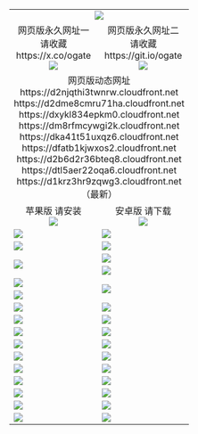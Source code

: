 ﻿<table>
  <tr></tr>
  <tr><td colspan=2 align=center><img src="https://d1krz3hr9zqwg3.cloudfront.net/Up/oGate.jpg" /></td></tr>
  <tr>
    <td align=center>网页版永久网址一<br/>请收藏<br/>https://x.co/ogate<br><img src="https://d1krz3hr9zqwg3.cloudfront.net/Up/0WMGD1.png" /></td>
    <td align=center>网页版永久网址二<br/>请收藏<br/>https://git.io/ogate<br><img src="https://d1krz3hr9zqwg3.cloudfront.net/Up/0WMGD2.png" /></td>
  </tr>
  <tr><td colspan=2 align=center>网页版动态网址
<br>https://d2njqthi3twnrw.cloudfront.net
<br>https://d2dme8cmru71ha.cloudfront.net
<br>https://dxykl834epkm0.cloudfront.net
<br>https://dm8rfmcywgi2k.cloudfront.net
<br>https://dka41t51uxqz6.cloudfront.net
<br>https://dfatb1kjwxos2.cloudfront.net
<br>https://d2b6d2r36bteq8.cloudfront.net
<br>https://dtl5aer22oqa6.cloudfront.net
<br>https://d1krz3hr9zqwg3.cloudfront.net
    <br/>（最新）</td>
  </tr>
  <tr>
    <td align=center>苹果版 请安装<br/><a href="https://d1krz3hr9zqwg3.cloudfront.net"><img src="https://d1krz3hr9zqwg3.cloudfront.net/Up/0WMPG.jpg" /></a></td>
    <td align=center>安卓版 请下载<br/><a href="https://d1krz3hr9zqwg3.cloudfront.net/Up/0oGate.apk"><img src="https://d1krz3hr9zqwg3.cloudfront.net/Up/0WMAZ.jpg" /></a></td>
  </tr>
  <tr>
    <td><a href="https://d1krz3hr9zqwg3.cloudfront.net/oNote.aspx?id=oGate&from=github" target="_blank"><img src="https://d1krz3hr9zqwg3.cloudfront.net/Up/0WCYY.jpg" /></a></td>
    <td><a href="https://d1krz3hr9zqwg3.cloudfront.net/oNote.aspx?id=oNote&from=github" target="_blank"><img src="https://d1krz3hr9zqwg3.cloudfront.net/Up/0WZTT.jpg" /></a></td>
  </tr>
  <tr>
    <td><a href="https://d1krz3hr9zqwg3.cloudfront.net/ogDY.aspx?from=github" target="_blank"><img src="https://d1krz3hr9zqwg3.cloudfront.net/Up/DY.jpg"/></a></td>
    <td><a href="https://d1krz3hr9zqwg3.cloudfront.net/ogST.aspx?from=github" target="_blank"><img src="https://d1krz3hr9zqwg3.cloudfront.net/Up/ST.jpg"/></a></td>
  </tr>
  <tr>
    <td rowspan=2><a href="https://d1krz3hr9zqwg3.cloudfront.net/ogUP.aspx?name=WJ.mp4&from=github" target="_blank"><img src="https://d1krz3hr9zqwg3.cloudfront.net/Up/WJ.jpg" /></a></td>
    <td><a href="https://d1krz3hr9zqwg3.cloudfront.net/ogUP.aspx?name=DKC.mp4&count=17&from=github" target="_blank"><img src="https://d1krz3hr9zqwg3.cloudfront.net/Up/DKC.jpg" /></a></td> 
  </tr>
  <tr>
    <td><a href="https://d1krz3hr9zqwg3.cloudfront.net/ogUP.aspx?name=LRWS.mp4&count=6B:14,5A:10,5B:35,4A:14,4B:19,3A:10,3B:26,2A:16,2B:21,1A:23,1B:29&from=github" target="_blank"><img src="https://d1krz3hr9zqwg3.cloudfront.net/Up/LRWS.jpg" /></a></td>
  </tr>
  <tr>
    <td><a href="https://d1krz3hr9zqwg3.cloudfront.net/ogUP.aspx?name=JQR.mp4&count=2&from=github" target="_blank"><img src="https://d1krz3hr9zqwg3.cloudfront.net/Up/JQR.jpg" /></a></td>   
    <td rowspan=2><a href="https://d1krz3hr9zqwg3.cloudfront.net/ogUP.aspx?name=JP.mp4&count=9&from=github" target="_blank"><img src="https://d1krz3hr9zqwg3.cloudfront.net/Up/JP.jpg" /></td>
  </tr>
  <tr>
    <td><a href="https://d1krz3hr9zqwg3.cloudfront.net/ogUP.aspx?name=ZSJ.mp4&count=16&from=github" target="_blank"><img src="https://d1krz3hr9zqwg3.cloudfront.net/Up/ZSJ.jpg" /></a></td>
  </tr>
  <tr>
    <td><a href="https://d1krz3hr9zqwg3.cloudfront.net/ogUP.aspx?name=SSZJ.mp4&count=7&current=2&from=github" target="_blank"><img src="https://d1krz3hr9zqwg3.cloudfront.net/Up/SSZJ.jpg" /></a></td>
    <td><a href="https://d1krz3hr9zqwg3.cloudfront.net/ogUP.aspx?name=WH.mp4&from=github" target="_blank"><img src="https://d1krz3hr9zqwg3.cloudfront.net/Up/WH.jpg" /></a></td>
  </tr>
  <tr>
    <td><a href="https://d1krz3hr9zqwg3.cloudfront.net/ogUP.aspx?name=DWHM.mp4&from=github" target="_blank"><img src="https://d1krz3hr9zqwg3.cloudfront.net/Up/DWHM.jpg" /></a></td>
    <td><a href="https://d1krz3hr9zqwg3.cloudfront.net/ogUP.aspx?name=XTFY.mp4&count=24&from=github" target="_blank"><img src="https://d1krz3hr9zqwg3.cloudfront.net/Up/XTFY.jpg" /></a></td>
  </tr>
  <tr>
    <td><a href="https://d1krz3hr9zqwg3.cloudfront.net/ogUP.aspx?name=4SQQ.mp4&count=06:9,05:20&current=06:9&from=github" target="_blank"><img src="https://d1krz3hr9zqwg3.cloudfront.net/Up/4SQQ0.jpg" /></a></td>
    <td><a href="https://d1krz3hr9zqwg3.cloudfront.net/ogUP.aspx?name=4SHQ.mp4&count=06:8,05:29&current=06:8&from=github" target="_blank"><img src="https://d1krz3hr9zqwg3.cloudfront.net/Up/4SHQ0.jpg" /></a></td>
  </tr>
  <tr>
    <td><a href="https://d1krz3hr9zqwg3.cloudfront.net/ogUP.aspx?name=4SZG.mp4&count=06:9,05:22,04:22&current=06:9&from=github" target="_blank"><img src="https://d1krz3hr9zqwg3.cloudfront.net/Up/4SZG0.jpg" /></a></td>
    <td><a href="https://d1krz3hr9zqwg3.cloudfront.net/ogUP.aspx?name=4SDJ.mp4&count=06:12,05:48,04:52&current=06:11&from=github" target="_blank"><img src="https://d1krz3hr9zqwg3.cloudfront.net/Up/4SDJ0.jpg" /></a></td>
  </tr>
  <tr>
    <td><a href="https://d1krz3hr9zqwg3.cloudfront.net/onUP.aspx?name=https://x.co/dtw99&from=github" target="_blank"><img src="https://d1krz3hr9zqwg3.cloudfront.net/Up/0DTW.jpg"/></a></td>
    <td><a href="https://d1krz3hr9zqwg3.cloudfront.net/onUP.aspx?name=https://d2tyo2h9ydw5hf.cloudfront.net/acenter/&from=github" target="_blank"><img src="https://d1krz3hr9zqwg3.cloudfront.net/Up/0TDW.jpg" /></a></td>
  </tr>
  <tr>
    <td><a href="https://d1krz3hr9zqwg3.cloudfront.net/onUP.aspx?name=https://d3qz7yth5i2rae.cloudfront.net/gb/nsc413.htm&from=github" target="_blank"><img src="https://d1krz3hr9zqwg3.cloudfront.net/Up/0DJY.jpg" /></a></td>
    <td><a href="https://d1krz3hr9zqwg3.cloudfront.net/onUP.aspx?name=https://dgyo0jey7vwa5.cloudfront.net/xtr/gb/prog204.html&from=github" target="_blank"><img src="https://d1krz3hr9zqwg3.cloudfront.net/Up/0XTR.jpg" /></a></td>
  </tr>
  <tr>
    <td><a href="https://d1krz3hr9zqwg3.cloudfront.net/onUP.aspx?name=https://d7203y8eitivv.cloudfront.net&from=github" target="_blank"><img src="https://d1krz3hr9zqwg3.cloudfront.net/Up/0MHW.jpg" /></a></td>
    <td><a href="https://d1krz3hr9zqwg3.cloudfront.net/onUP.aspx?name=https://d38z1xzg5vtneh.cloudfront.net&from=github" target="_blank"><img src="https://d1krz3hr9zqwg3.cloudfront.net/Up/0ZJW.jpg" /></a></td>
  </tr>
  <tr>
    <td><a href="https://d1krz3hr9zqwg3.cloudfront.net/ogUP.aspx?name=FG.zip&from=github" target="_blank"><img src="https://d1krz3hr9zqwg3.cloudfront.net/Up/FG.jpg" /></a></td>
    <td><a href="https://d1krz3hr9zqwg3.cloudfront.net/ogUP.aspx?name=FGA.apk&from=github" target="_blank"><img src="https://d1krz3hr9zqwg3.cloudfront.net/Up/FGA.jpg" /></a></td>
  </tr>
  <tr>
    <td><a href="https://d1krz3hr9zqwg3.cloudfront.net/ogUP.aspx?name=U.zip&from=github" target="_blank"><img src="https://d1krz3hr9zqwg3.cloudfront.net/Up/U.jpg" /></a></td>
    <td><a href="https://d1krz3hr9zqwg3.cloudfront.net/ogUP.aspx?name=UA.apk&from=github" target="_blank"><img src="https://d1krz3hr9zqwg3.cloudfront.net/Up/UA.jpg" /></a></td>
  </tr>
  <tr>
    <td><a href="https://d1krz3hr9zqwg3.cloudfront.net/ogUP.aspx?name=0iPPOTV.zip&from=github" target="_blank"><img src="https://d1krz3hr9zqwg3.cloudfront.net/Up/0iPPOTV.jpg" /></a></td>
    <td><a href="https://d1krz3hr9zqwg3.cloudfront.net/ogUP.aspx?name=0iNTD.apk&from=github" target="_blank"><img src="https://d1krz3hr9zqwg3.cloudfront.net/Up/0iNTD.jpg" /></a></td>
  </tr>
</table>
